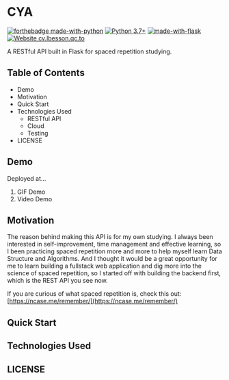 # CYA

[![forthebadge made-with-python](http://ForTheBadge.com/images/badges/made-with-python.svg)](https://www.python.org/) [![Python 3.7+](https://img.shields.io/badge/python-3.7+-blue.svg)](https://www.python.org/downloads/release/python-360/) [![made-with-flask](https://img.shields.io/badge/Made%20with-Flask-1f425f.svg)](https://www.python.org/) [![Website cv.lbesson.qc.to](https://img.shields.io/website-up-down-green-red/http/cv.lbesson.qc.to.svg)](http://cv.lbesson.qc.to/)

A RESTful API built in Flask for spaced repetition studying.

## Table of Contents

- Demo
 - Motivation
 - Quick Start
 - Technologies Used
	- RESTful API
	- Cloud 
	- Testing
 - LICENSE

## Demo

Deployed at...

1.  GIF Demo
2.  Video Demo

## Motivation

The reason behind making this API is for my own studying. I always been interested in self-improvement, time management and effective learning, so I been practicing spaced repetition more and more to help myself learn Data Structure and Algorithms. And I thought it would be a great opportunity for me to learn building a fullstack web application and dig more into the science of spaced repetition, so I started off with building the backend first, which is the REST API you see now.

If you are curious of what spaced repetition is, check this out: [https://ncase.me/remember/](https://ncase.me/remember/)

## Quick Start

## Technologies Used

## LICENSE
